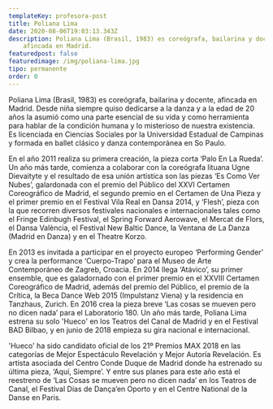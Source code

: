```yaml
---
templateKey: profesora-post
title: Poliana Lima
date: 2020-08-06T19:03:13.343Z
description: Poliana Lima (Brasil, 1983) es coreógrafa, bailarina y docente,
    afincada en Madrid.
featuredpost: false
featuredimage: /img/poliana-lima.jpg
tipo: permanente
order: 0
---
```


Poliana Lima (Brasil, 1983) es coreógrafa, bailarina y docente, afincada en Madrid.
Desde niña siempre quiso dedicarse a la danza y a la edad de 20 años la asumió como una parte esencial de su vida y como herramienta para hablar de la condición humana y lo misterioso de nuestra existencia. Es licenciada en Ciencias Sociales por la Universidad Estadual de Campinas y formada en ballet clásico y danza contemporánea en So Paulo.

En el año 2011 realiza su primera creación, la pieza corta ‘Palo En La Rueda’. Un año más tarde, comienza a colaborar con la coreógrafa lituana Ugne Dievaityte y el resultado de esa unión artística son las piezas ‘Es Como Ver Nubes’, galardonada con el premio del Público del XXVI Certamen Coreográfico de Madrid, el segundo premio en el Certamen de Una Pieza y el primer premio en el Festival Vila Real en Dansa 2014, y ‘Flesh’, pieza con la que recorren diversos festivales nacionales e internacionales tales como el Fringe Edinbugh Festival, el Spring Forward Aerowave, el Mercat de Flors, el Dansa València, el Festival New Baltic Dance, la Ventana de La Danza (Madrid en Danza) y en el Theatre Korzo.

En 2013 es invitada a participar en el proyecto europeo ‘Performing Gender’ y crea la performance ‘Cuerpo-Trapo’ para el Museo de Arte Contemporáneo de Zagreb, Croacia. En 2014 llega ‘Atávico’, su primer ensemble, que es galadornado con el primer premio en el XXVIII Certamen Coreográfico de Madrid, además del premio del Público, el premio de la Crítica, la Beca Dance Web 2015 (Impulstanz Viena) y la residencia en Tanzhaus, Zurich.
En 2016 crea la pieza breve ‘Las cosas se mueven pero no dicen nada’ para el Laboratorio 180. Un año más tarde, Poliana Lima estrena su solo 'Hueco' en los Teatros del Canal de Madrid y en el Festival BAD Bilbao, y en junio de 2018 empieza su gira nacional e internacional.

'Hueco' ha sido candidato oficial de los 21º Premios MAX 2018 en las categorías de Mejor Espectáculo Revelación y Mejor Autoría Revelación. Es artista asociada del Centro Conde Duque de Madrid donde ha estrenado su última pieza, ‘Aquí, Siempre’. Y entre sus planes para este año está el reestreno de ‘Las Cosas se mueven pero no dicen nada’ en los Teatros de Canal, el Festival Días de Dança’en Oporto y en el Centre National de la Danse en Paris.
